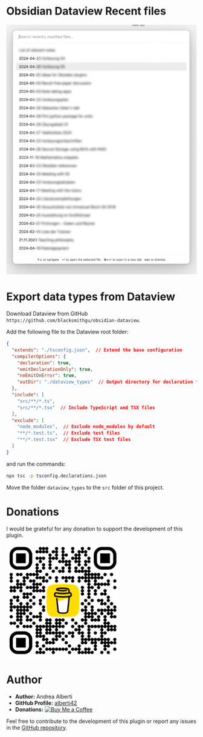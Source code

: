 # Obsidian Dataview Recent files

![Screenshot](docs/images/Screenshot.png)


# Export data types from Dataview

Download Dataview from GitHub `https://github.com/blacksmithgu/obsidian-dataview`.

Add the following file to the Dataview root folder:

```json
{
  "extends": "./tsconfig.json",  // Extend the base configuration
  "compilerOptions": {
    "declaration": true,
    "emitDeclarationOnly": true,
    "noEmitOnError": true,
    "outDir": "./dataview_types"  // Output directory for declaration files
  },
  "include": [
    "src/**/*.ts",
    "src/**/*.tsx"  // Include TypeScript and TSX files
  ],
  "exclude": [
    "node_modules",  // Exclude node_modules by default
    "**/*.test.ts",  // Exclude test files
    "**/*.test.tsx"  // Exclude TSX test files
  ]
}
```

and run the commands:

```bash
npx tsc -p tsconfig.declarations.json
```

Move the folder `dataview_types` to the `src` folder of this project.

# Donations
I would be grateful for any donation to support the development of this plugin.

[<img src="docs/images/buy_me_coffee.png" width=300 alt="Buy Me a Coffee QR Code"/>](https://buymeacoffee.com/alberti)

# Author
- **Author:** Andrea Alberti
- **GitHub Profile:** [alberti42](https://github.com/alberti42)
- **Donations:** [![Buy Me a Coffee](https://img.shields.io/badge/Donate-Buy%20Me%20a%20Coffee-orange)](https://buymeacoffee.com/alberti)

Feel free to contribute to the development of this plugin or report any issues in the [GitHub repository](https://github.com/alberti42/import-attachments-plus/issues).
